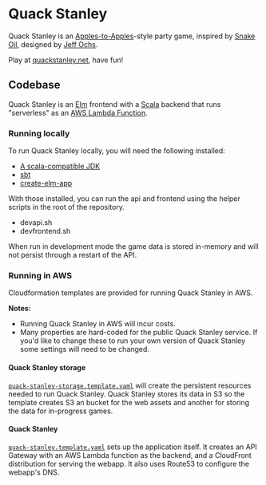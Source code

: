 # Quack Stanley

Quack Stanley is an
[Apples-to-Apples](https://boardgamegeek.com/boardgame/74/apples-apples)-style
party game, inspired by
[Snake Oil](https://boardgamegeek.com/boardgame/113289/snake-oil),
designed by
[Jeff Ochs](https://boardgamegeek.com/boardgame/113289/snake-oil/credits).

Play at [quackstanley.net](https://quackstanley.net), have fun!

## Codebase

Quack Stanley is an [Elm](http://elm-lang.org/) frontend with a
[Scala](https://www.scala-lang.org/) backend that runs "serverless"
as an [AWS Lambda Function](https://aws.amazon.com/lambda/).

### Running locally

To run Quack Stanley locally, you will need the following installed:

* [A scala-compatible JDK](https://docs.scala-lang.org/overviews/jdk-compatibility/overview.html)
* [sbt](https://www.scala-sbt.org/)
* [create-elm-app](https://github.com/halfzebra/create-elm-app)

With those installed, you can run the api and frontend using the helper
scripts in the root of the repository.

* devapi.sh
* devfrontend.sh

When run in development mode the game data is stored in-memory and will not
persist through a restart of the API.

### Running in AWS

Cloudformation templates are provided for running Quack Stanley in AWS.

**Notes:**
- Running Quack Stanley in AWS will incur costs.
- Many properties are hard-coded for the public Quack Stanley
service. If you'd like to change these to run your own version of Quack Stanley
some settings will need to be changed.

#### Quack Stanley storage

[`quack-stanley-storage.template.yaml`](cloudformation/quack-stanley-storage.template.yaml)
will create the persistent resources needed to run Quack Stanley.
Quack Stanley stores its data in S3 so the template creates S3 an bucket
for the web assets and another for storing the data for in-progress games.

#### Quack Stanley

[`quack-stanley.template.yaml`](cloudformation/quack-stanley.template.yaml)
sets up the application itself. It creates an API Gateway with an AWS Lambda
function as the backend, and a CloudFront distribution for serving the webapp.
It also uses Route53 to configure the webapp's DNS.
